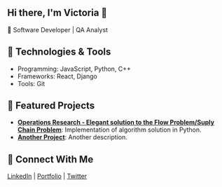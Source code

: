 ## Hi there, I'm Victoria 👋
🚀 Software Developer | QA Analyst 
<!--
**Vmp309/Vmp309** is a ✨ _special_ ✨ repository because its `README.md` (this file) appears on your GitHub profile.

Here are some ideas to get you started:

- 🔭 I’m currently working on ...
- 🌱 I’m currently learning ...
- 👯 I’m looking to collaborate on ...
- 🤔 I’m looking for help with ...
- 💬 Ask me about ...
- 📫 How to reach me: ...
- 😄 Pronouns: ...
- ⚡ Fun fact: ...
-->

## 🔧 Technologies & Tools
- Programming: JavaScript, Python, C++
- Frameworks: React, Django
- Tools: Git

## 📂 Featured Projects
- **[Operations Research - Elegant solution to the Flow Problem/Suply Chain Problem](https://github.com/Vmp309/Operations-Research.git)**: Implementation of algorithm solution in Python.
- **[Another Project](link)**: Another description.

## 🌟 Connect With Me
[LinkedIn](link) | [Portfolio](link) | [Twitter](link)
